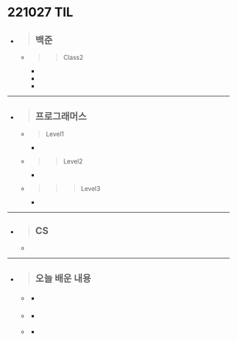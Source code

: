 # 221027 TIL

- > ## **백준**
  - > > Class2
    -
    -
    -

---

- > ## **프로그래머스**
  - > Level1
    -
  - > > Level2
    -
  - > > > Level3
    -

---

- > ## **CS**
  -

---

- > ## **오늘 배운 내용**
  - ###
    -
  - ###
    -
  - ####
    -
